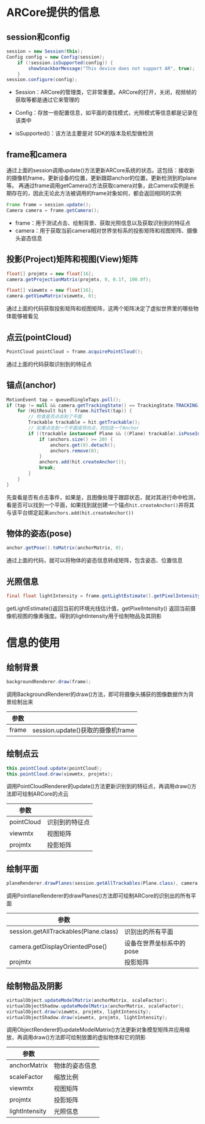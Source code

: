 # ARCore提供的信息

## session和config
``` java
session = new Session(this);
Config config = new Config(session);
    if (!session.isSupported(config)) {
        showSnackbarMessage("This device does not support AR", true);
    }
session.configure(config);
```
- Session：ARCore的管理类，它非常重要。ARCore的打开，关闭，视频帧的获取等都是通过它来管理的

- Config：存放一些配置信息，如平面的查找模式，光照模式等信息都是记录在该类中

- isSupported()：该方法主要是对 SDK的版本及机型做检测

## frame和camera
通过上面的session调用update()方法更新ARCore系统的状态。这包括：接收新的摄像机frame，更新设备的位置，更新跟踪anchor的位置，更新检测到的plane等。
再通过frame调用getCamera()方法获取camera对象，此Camera实例是长期存在的，因此无论此方法被调用的frame对象如何，都会返回相同的实例
``` java
Frame frame = session.update();
Camera camera = frame.getCamera();
```
- frame：用于测试点击、绘制背景、获取光照信息以及获取识别到的特征点
- camera：用于获取当前camera相对世界坐标系的投影矩阵和视图矩阵、摄像头姿态信息

## 投影(Project)矩阵和视图(View)矩阵
``` java
float[] projmtx = new float[16];
camera.getProjectionMatrix(projmtx, 0, 0.1f, 100.0f);

float[] viewmtx = new float[16];
camera.getViewMatrix(viewmtx, 0);
```
通过上面的代码获取投影矩阵和视图矩阵，这两个矩阵决定了虚拟世界里的哪些物体能够被看见

## 点云(pointCloud)
``` java
PointCloud pointCloud = frame.acquirePointCloud();
```
通过上面的代码获取识别到的特征点

## 锚点(anchor)
``` java
MotionEvent tap = queuedSingleTaps.poll();
if (tap != null && camera.getTrackingState() == TrackingState.TRACKING) {
    for (HitResult hit : frame.hitTest(tap)) {
        // 检查是否点击到了平面
        Trackable trackable = hit.getTrackable();
        // 如果点击到一个平面或导向点，则创造一个Anchor
        if ((trackable instanceof Plane && ((Plane) trackable).isPoseInPolygon(hit.getHitPose())) || (trackable instanceof Point == OrientationMode.ESTIMATED_SURFACE_NORMAL)) {
            if (anchors.size() >= 20) {
                anchors.get(0).detach();
                anchors.remove(0);
            }
            anchors.add(hit.createAnchor());
            break;
        }
    }
}
```
先查看是否有点击事件，如果是，且图像处理于跟踪状态，就对其进行命中检测，看是否可以找到一个平面，如果找到就创建一个锚点`hit.createAnchor()`并将其与该平台绑定起来`anchors.add(hit.createAnchor())`

## 物体的姿态(pose)
``` java
anchor.getPose().toMatrix(anchorMatrix, 0);
```
通过上面的代码，就可以将物体的姿态信息转成矩阵，包含姿态、位置信息

## 光照信息
``` java
final float lightIntensity = frame.getLightEstimate().getPixelIntensity();
```
getLightEstimate()返回当前的环境光线估计值，getPixelIntensity()
返回当前摄像机视图的像素强度。得到的lightIntensity用于绘制物品及其阴影

# 信息的使用

## 绘制背景
``` java
backgroundRenderer.draw(frame);
```
调用BackgroundRenderer的draw()方法，即可将摄像头捕获的图像数据作为背景绘制出来

|参数||
|---|---|
|frame|session.update()获取的摄像机frame|

## 绘制点云
``` java
this.pointCloud.update(pointCloud);
this.pointCloud.draw(viewmtx, projmtx);
```
调用PointCloudRenderer的update()方法更新识别到的特征点，再调用draw()方法即可绘制ARCore的点云

|参数||
|---|---|
|pointCloud|识别到的特征点|
|viewmtx|视图矩阵|
|projmtx|投影矩阵|

## 绘制平面
``` java
planeRenderer.drawPlanes(session.getAllTrackables(Plane.class), camera.getDisplayOrientedPose(), projmtx);
```
调用PointlaneRenderer的drawPlanes()方法即可绘制ARCore的识别出的所有平面

|参数||
|---|---|
|session.getAllTrackables(Plane.class)|识别出的所有平面|
|camera.getDisplayOrientedPose()|设备在世界坐标系中的pose|
|projmtx|投影矩阵|

## 绘制物品及阴影
``` java
virtualObject.updateModelMatrix(anchorMatrix, scaleFactor);
virtualObjectShadow.updateModelMatrix(anchorMatrix, scaleFactor);
virtualObject.draw(viewmtx, projmtx, lightIntensity);
virtualObjectShadow.draw(viewmtx, projmtx, lightIntensity);
```
调用ObjectRenderer的updateModelMatrix()方法更新对象模型矩阵并应用缩放，再调用draw()方法即可绘制放置的虚拟物体和它的阴影

|参数||
|---|---|
|anchorMatrix|物体的姿态信息|
|scaleFactor|缩放比例|
|viewmtx|视图矩阵|
|projmtx|投影矩阵|
|lightIntensity|光照信息|
